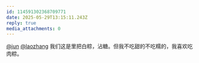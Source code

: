 ```yaml
---
id: 114591302368709771
date: 2025-05-29T13:15:11.243Z
reply: true
media_attachments: 0
---
```


[@jun](https://social.luzhaojun.com/@jun) [@laozhang](https://suo.si/@laozhang) 我们这是里把白粽，沾糖。但我不吃甜的不吃糯的，我喜欢吃肉粽。

